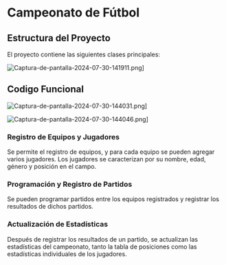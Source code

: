 # Campeonato de Fútbol

## Estructura del Proyecto

El proyecto contiene las siguientes clases principales:

![Captura-de-pantalla-2024-07-30-141911.png](https://i.postimg.cc/vBjNnHqj/Captura-de-pantalla-2024-07-30-141911.png)]

## Codigo Funcional

![Captura-de-pantalla-2024-07-30-144031.png](https://i.postimg.cc/0jnK3rTX/Captura-de-pantalla-2024-07-30-144031.png)]

![Captura-de-pantalla-2024-07-30-144046.png](https://i.postimg.cc/tCRx6t6K/Captura-de-pantalla-2024-07-30-144046.png)]

### Registro de Equipos y Jugadores

Se permite el registro de equipos, y para cada equipo se pueden agregar varios jugadores. Los jugadores se caracterizan por su nombre, edad, género y posición en el campo.

### Programación y Registro de Partidos

Se pueden programar partidos entre los equipos registrados y registrar los resultados de dichos partidos.

### Actualización de Estadísticas

Después de registrar los resultados de un partido, se actualizan las estadísticas del campeonato, tanto la tabla de posiciones como las estadísticas individuales de los jugadores.




